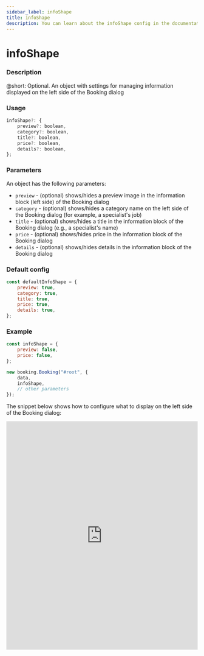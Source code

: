 ```yaml
---
sidebar_label: infoShape
title: infoShape
description: You can learn about the infoShape config in the documentation of the DHTMLX JavaScript Booking library. Browse developer guides and API reference, try out code examples and live demos, and download a free 30-day evaluation version of DHTMLX Booking.
---
```


# infoShape

### Description

@short: Optional. An object with settings for managing information displayed on the left side of the Booking dialog


### Usage

~~~jsx {}
infoShape?: {
	preview?: boolean,
	category?: boolean,
	title?: boolean,
	price?: boolean,
	details?: boolean,
};
~~~

### Parameters

An object has the following parameters:

- `preview` - (optional) shows/hides a preview image in the information block (left side) of the Booking dialog
- `category` - (optional) shows/hides a category name on the left side of the Booking dialog (for example, a specialist's job)
- `title` - (optional) shows/hides a title in the information block of the Booking dialog (e.g., a specialist's name)
- `price` - (optional) shows/hides price in the information block of the Booking dialog
- `details` - (optional) shows/hides details in the information block of the Booking dialog

### Default config

~~~jsx {}
const defaultInfoShape = {
	preview: true,
	category: true,
	title: true,
	price: true,
	details: true,
};
~~~

### Example

~~~jsx {}
const infoShape = {
	preview: false,
	price: false,
};

new booking.Booking("#root", {
	data,
	infoShape,
	// other parameters
});
~~~

The snippet below shows how to configure what to display on the left side of the Booking dialog:

<iframe src="https://snippet.dhtmlx.com/pd6wp1xc?mode=result" frameborder="0" class="snippet_iframe" width="100%" height="600"></iframe>
